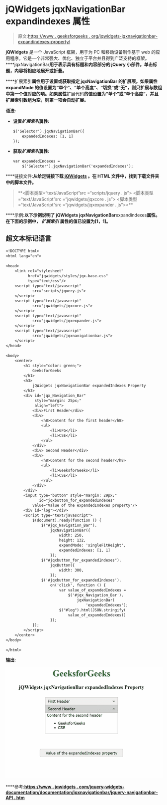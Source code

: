 # jQWidgets jqxNavigationBar expandindexes 属性

> 原文:[https://www . geeksforgeeks . org/jqwidgets-jqxnavigationbar-expandindexes-property/](https://www.geeksforgeeks.org/jqwidgets-jqxnavigationbar-expandedindexes-property/)

**jQWidgets** 是一个 JavaScript 框架，用于为 PC 和移动设备制作基于 web 的应用程序。它是一个非常强大、优化、独立于平台并且得到广泛支持的框架。****jqxNavigationBar**用于表示具有标题和内容部分的 jQuery 小部件。单击标题，内容将相应地展开或折叠。**

****扩展索引**属性用于设置或获取指定 jqxNavigationBar 的扩展项。如果属性 **expandMode** 的值设置为“单个”、“单个高度”、“切换”或“无”，则只扩展与数组中第一个值对应的项。如果属性**扩展代码**的值设置为“单个”或“单个高度”，并且扩展索引数组为空，则第一项会自动扩展。**

****语法:****

*   **设置*扩展索引*属性:**

    ```
    $('Selector').jqxNavigationBar({ 
        expandedIndexes: [1, 1] 
    });
    ```

*   **获取*扩展索引*属性:**

    ```
    var expandedIndexes = 
        $('Selector').jqxNavigationBar('expandedIndexes');
    ```

****链接文件:**从给定链接下载 [jQWidgets](https://www.jqwidgets.com/download/) 。在 HTML 文件中，找到下载文件夹中的脚本文件。**

> <link rel="”stylesheet”" href="”jqwidgets/styles/jqx.base.css”" type="”text/css”"> **<脚本类型=“text/JavaScript”src =“scripts/jquery . js”></脚本>
> <脚本类型=“text/JavaScript”src =“jqwidgets/jqxcore . js”></脚本>
> <脚本类型=“text/JavaScript”src =“jqwidgets/jqxexpander . js”><**

****示例:**以下示例说明了 jQWidgets jqxNavigationBar**expandindexes**属性。在下面的示例中， ***扩展索引*** 属性的值已设置为[1，1]。**

## **超文本标记语言**

```
<!DOCTYPE html>
<html lang="en">

<head>
    <link rel="stylesheet" 
          href="jqwidgets/styles/jqx.base.css" 
          type="text/css"/>
    <script type="text/javascript" 
            src="scripts/jquery.js">
    </script>
    <script type="text/javascript" 
            src="jqwidgets/jqxcore.js">
    </script>
    <script type="text/javascript" 
            src="jqwidgets/jqxexpander.js">
    </script>
    <script type="text/javascript" 
            src="jqwidgets/jqxnavigationbar.js">
    </script>
</head>

<body>
    <center>
        <h1 style="color: green;">
            GeeksforGeeks
        </h1>
        <h3>
            jQWidgets jqxNavigationBar expandedIndexes Property
        </h3>
        <div id="jqx_Navigation_Bar" 
             style="margin: 25px;" 
             align="left">
            <div>First Header</div>
            <div>
                <h8>Content for the first header</h8>
                <ul>
                    <li>GFG</li>
                    <li>CSE</li>
                </ul>
            </div>
            <div> Second Header</div>
            <div>
                <h8>Content for the second header</h8>
                <ul>
                    <li>GeeksforGeeks</li>
                    <li>CSE</li>
                </ul>
            </div>
        </div>
        <input type="button" style="margin: 29px;" 
               id="jqxbutton_for_expandedIndexes"
            value="Value of the expandedIndexes property"/>
        <div id="log"></div>
        <script type="text/javascript">
            $(document).ready(function () {
                $("#jqx_Navigation_Bar").
                    jqxNavigationBar({
                        width: 250,
                        height: 132,
                        expandMode: 'singleFitHeight',
                        expandedIndexes: [1, 1]
                    });
                $("#jqxbutton_for_expandedIndexes").
                    jqxButton({
                        width: 300,
                    });
                $('#jqxbutton_for_expandedIndexes').
                    on('click', function () {
                        var value_of_expandedIndexes =
                            $('#jqx_Navigation_Bar').
                                jqxNavigationBar(
                                    'expandedIndexes');
                        $("#log").html(JSON.stringify(
                            value_of_expandedIndexes))
                    });
            });
        </script>
    </center>
</body>

</html>
```

****输出:****

**![](img/3c45c3d6d94e695afc55499c9fed6bdb.png)**

****参考:**[https://www . jqwidgets . com/jquery-widgets-documentation/documentation/jqxnavigationbar/jquery-navigationbar-API . htm](https://www.jqwidgets.com/jquery-widgets-documentation/documentation/jqxnavigationbar/jquery-navigationbar-api.htm)**